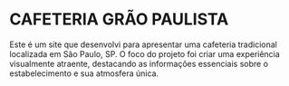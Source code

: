 <!DOCTYPE html>
<html lang="pt-br">
<head>
    <meta charset="UTF-8">
    <meta name="viewport" content="width=device-width, initial-scale=1.0">
</head>
<body>
  <h1>CAFETERIA GRÃO PAULISTA</h1>
  <p>Este é um site que desenvolvi para apresentar uma cafeteria tradicional localizada em São Paulo, SP. O foco do projeto foi criar uma experiência visualmente atraente, destacando as informações essenciais sobre o estabelecimento e sua atmosfera única.</p>
</body>
</html>
